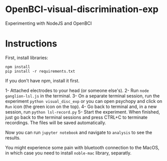 # OpenBCI-visual-discrimination-exp
Experimenting with NodeJS and OpenBCI

# Instructions

First, install libraries:
```
npm install
pip install -r requirements.txt
```

If you don't have npm, install it first.

1- Attached electrodes to your head (or someone else's).
2- Run `node ganglion-lsl.js` in the terminal.
3- On a separate terminal session, run the experiment `python visual_disc_exp` or you can open psychopy and click on `Run` icon (the green icon on the top).
4- Go back to terminal and, in a new session, run `python lsl-record.py`
5- Start the experiment. When finished, just go back to the terminal sessions and press CTRL+C to terminate recordings. The files will be saved automatically.

Now you can run `jupyter notebook` and navigate to `analysis` to see the results.

You might experience some pain with bluetooth connection to the MacOS, in which case you need to install `noble-mac` library, separatly.